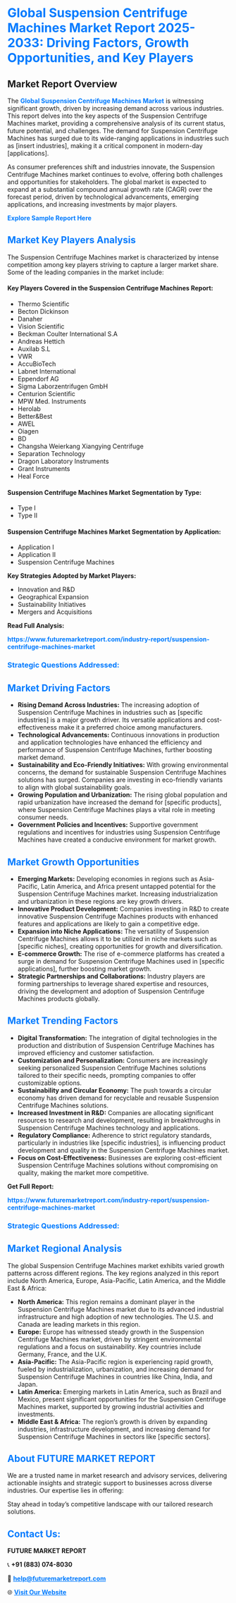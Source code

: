 <h1 style="color: #007BFF;">Global Suspension Centrifuge Machines Market Report 2025-2033: Driving Factors, Growth Opportunities, and Key Players</h1>

<section id="overview">
<h2>Market Report Overview</h2>
<p>The <a href="https://www.futuremarketreport.com/industry-report/suspension-centrifuge-machines-market" style="color: #007BFF; text-decoration: none;"><strong>Global Suspension Centrifuge Machines Market</strong></a> is witnessing significant growth, driven by increasing demand across various industries. This report delves into the key aspects of the Suspension Centrifuge Machines market, providing a comprehensive analysis of its current status, future potential, and challenges. The demand for Suspension Centrifuge Machines has surged due to its wide-ranging applications in industries such as [insert industries], making it a critical component in modern-day [applications].</p>
<p>As consumer preferences shift and industries innovate, the Suspension Centrifuge Machines market continues to evolve, offering both challenges and opportunities for stakeholders. The global market is expected to expand at a substantial compound annual growth rate (CAGR) over the forecast period, driven by technological advancements, emerging applications, and increasing investments by major players.</p>
</section>

<section id="overview">
<p><a href="https://www.futuremarketreport.com/request-sample/reportId=120209" style="color: #007BFF; text-decoration: none;"><strong>Explore Sample Report Here</strong></a></p>
</section>

<section id="key-players">
<h2 style="color: #007BFF;">Market Key Players Analysis</h2>
<p>The Suspension Centrifuge Machines market is characterized by intense competition among key players striving to capture a larger market share. Some of the leading companies in the market include:</p>
<h4>Key Players Covered in the Suspension Centrifuge Machines Report:</h4>
<ul><li>Thermo Scientific</li><li>Becton Dickinson</li><li>Danaher</li><li>Vision Scientific</li><li>Beckman Coulter International S.A</li><li>Andreas Hettich</li><li>Auxilab S.L</li><li>VWR</li><li>AccuBioTech</li><li>Labnet International</li><li>Eppendorf AG</li><li>Sigma Laborzentrifugen GmbH</li><li>Centurion Scientific</li><li>MPW Med. Instruments</li><li>Herolab</li><li>Better&amp;Best</li><li>AWEL</li><li>Oiagen</li><li>BD</li><li>Changsha Weierkang Xiangying Centrifuge</li><li>Separation Technology</li><li>Dragon Laboratory Instruments</li><li>Grant Instruments</li><li>Heal Force</li></ul>
<h4>Suspension Centrifuge Machines Market Segmentation by Type:</h4>
<ul><li>Type I</li><li>Type II</li></ul>

<h4>Suspension Centrifuge Machines Market Segmentation by Application:</h4>
<ul><li>Application I</li><li>Application II</li><li>Suspension Centrifuge Machines</li></ul>
<p><strong>Key Strategies Adopted by Market Players:</strong></p>
<ul>
<li>Innovation and R&D</li>
<li>Geographical Expansion</li>
<li>Sustainability Initiatives</li>
<li>Mergers and Acquisitions</li>
</ul>
</section>

<section>
<p><strong>Read Full Analysis: </strong></p><a href="https://www.futuremarketreport.com/industry-report/suspension-centrifuge-machines-market" style="color: #007BFF; text-decoration: none;"><strong>https://www.futuremarketreport.com/industry-report/suspension-centrifuge-machines-market</strong></a>
<h3 style="color: #007BFF;">Strategic Questions Addressed:</h3>
</section>

<section id="driving-factors">
<h2 style="color: #007BFF;">Market Driving Factors</h2>
<ul>
<li><strong>Rising Demand Across Industries:</strong> The increasing adoption of Suspension Centrifuge Machines in industries such as [specific industries] is a major growth driver. Its versatile applications and cost-effectiveness make it a preferred choice among manufacturers.</li>
<li><strong>Technological Advancements:</strong> Continuous innovations in production and application technologies have enhanced the efficiency and performance of Suspension Centrifuge Machines, further boosting market demand.</li>
<li><strong>Sustainability and Eco-Friendly Initiatives:</strong> With growing environmental concerns, the demand for sustainable Suspension Centrifuge Machines solutions has surged. Companies are investing in eco-friendly variants to align with global sustainability goals.</li>
<li><strong>Growing Population and Urbanization:</strong> The rising global population and rapid urbanization have increased the demand for [specific products], where Suspension Centrifuge Machines plays a vital role in meeting consumer needs.</li>
<li><strong>Government Policies and Incentives:</strong> Supportive government regulations and incentives for industries using Suspension Centrifuge Machines have created a conducive environment for market growth.</li>
</ul>
</section>

<section id="growth-opportunities">
<h2 style="color: #007BFF;">Market Growth Opportunities</h2>
<ul>
<li><strong>Emerging Markets:</strong> Developing economies in regions such as Asia-Pacific, Latin America, and Africa present untapped potential for the Suspension Centrifuge Machines market. Increasing industrialization and urbanization in these regions are key growth drivers.</li>
<li><strong>Innovative Product Development:</strong> Companies investing in R&D to create innovative Suspension Centrifuge Machines products with enhanced features and applications are likely to gain a competitive edge.</li>
<li><strong>Expansion into Niche Applications:</strong> The versatility of Suspension Centrifuge Machines allows it to be utilized in niche markets such as [specific niches], creating opportunities for growth and diversification.</li>
<li><strong>E-commerce Growth:</strong> The rise of e-commerce platforms has created a surge in demand for Suspension Centrifuge Machines used in [specific applications], further boosting market growth.</li>
<li><strong>Strategic Partnerships and Collaborations:</strong> Industry players are forming partnerships to leverage shared expertise and resources, driving the development and adoption of Suspension Centrifuge Machines products globally.</li>
</ul>
</section>

<section id="trending-factors">
<h2 style="color: #007BFF;">Market Trending Factors</h2>
<ul>
<li><strong>Digital Transformation:</strong> The integration of digital technologies in the production and distribution of Suspension Centrifuge Machines has improved efficiency and customer satisfaction.</li>
<li><strong>Customization and Personalization:</strong> Consumers are increasingly seeking personalized Suspension Centrifuge Machines solutions tailored to their specific needs, prompting companies to offer customizable options.</li>
<li><strong>Sustainability and Circular Economy:</strong> The push towards a circular economy has driven demand for recyclable and reusable Suspension Centrifuge Machines solutions.</li>
<li><strong>Increased Investment in R&D:</strong> Companies are allocating significant resources to research and development, resulting in breakthroughs in Suspension Centrifuge Machines technology and applications.</li>
<li><strong>Regulatory Compliance:</strong> Adherence to strict regulatory standards, particularly in industries like [specific industries], is influencing product development and quality in the Suspension Centrifuge Machines market.</li>
<li><strong>Focus on Cost-Effectiveness:</strong> Businesses are exploring cost-efficient Suspension Centrifuge Machines solutions without compromising on quality, making the market more competitive.</li>
</ul>
</section>

<section>
<p><strong>Get Full Report: </strong></p><a href="https://www.futuremarketreport.com/industry-report/suspension-centrifuge-machines-market" style="color: #007BFF; text-decoration: none;"><strong>https://www.futuremarketreport.com/industry-report/suspension-centrifuge-machines-market</strong></a>
<h3 style="color: #007BFF;">Strategic Questions Addressed:</h3>
</section>


<section id="regional-analysis">
<h2 style="color: #007BFF;">Market Regional Analysis</h2>
<p>The global Suspension Centrifuge Machines market exhibits varied growth patterns across different regions. The key regions analyzed in this report include North America, Europe, Asia-Pacific, Latin America, and the Middle East & Africa:</p>
<ul>
<li><strong>North America:</strong> This region remains a dominant player in the Suspension Centrifuge Machines market due to its advanced industrial infrastructure and high adoption of new technologies. The U.S. and Canada are leading markets in this region.</li>
<li><strong>Europe:</strong> Europe has witnessed steady growth in the Suspension Centrifuge Machines market, driven by stringent environmental regulations and a focus on sustainability. Key countries include Germany, France, and the U.K.</li>
<li><strong>Asia-Pacific:</strong> The Asia-Pacific region is experiencing rapid growth, fueled by industrialization, urbanization, and increasing demand for Suspension Centrifuge Machines in countries like China, India, and Japan.</li>
<li><strong>Latin America:</strong> Emerging markets in Latin America, such as Brazil and Mexico, present significant opportunities for the Suspension Centrifuge Machines market, supported by growing industrial activities and investments.</li>
<li><strong>Middle East & Africa:</strong> The region’s growth is driven by expanding industries, infrastructure development, and increasing demand for Suspension Centrifuge Machines in sectors like [specific sectors].</li>
</ul>
</section>

<footer>
<h2 style="color: #007BFF;">About FUTURE MARKET REPORT</h2>
<p>We are a trusted name in market research and advisory services, delivering actionable insights and strategic support to businesses across diverse industries. Our expertise lies in offering:</p>

<p>Stay ahead in today’s competitive landscape with our tailored research solutions.</p>

<h2 style="color: #007BFF;">Contact Us:</h2>
<p><strong>FUTURE MARKET REPORT</strong></p>
<p>📞 <strong>+91 (883) 074-8030</strong></p>
<p>📧 <strong><a href="mailto:help@futuremarketreport.com" style="color: #007BFF;">help@futuremarketreport.com</a></strong></p>
<p>🌐 <strong><a href="https://www.futuremarketreport.com/" style="color: #007BFF;">Visit Our Website</a></strong></p>
</footer>